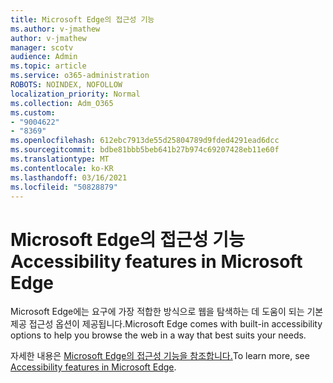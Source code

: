```yaml
---
title: Microsoft Edge의 접근성 기능
ms.author: v-jmathew
author: v-jmathew
manager: scotv
audience: Admin
ms.topic: article
ms.service: o365-administration
ROBOTS: NOINDEX, NOFOLLOW
localization_priority: Normal
ms.collection: Adm_O365
ms.custom:
- "9004622"
- "8369"
ms.openlocfilehash: 612ebc7913de55d25804789d9fded4291ead6dcc
ms.sourcegitcommit: bdbe81bbb5beb641b27b974c69207428eb11e60f
ms.translationtype: MT
ms.contentlocale: ko-KR
ms.lasthandoff: 03/16/2021
ms.locfileid: "50828879"
---
```

# <a name="accessibility-features-in-microsoft-edge"></a><span data-ttu-id="28ed8-102">Microsoft Edge의 접근성 기능</span><span class="sxs-lookup"><span data-stu-id="28ed8-102">Accessibility features in Microsoft Edge</span></span>

<span data-ttu-id="28ed8-103">Microsoft Edge에는 요구에 가장 적합한 방식으로 웹을 탐색하는 데 도움이 되는 기본 제공 접근성 옵션이 제공됩니다.</span><span class="sxs-lookup"><span data-stu-id="28ed8-103">Microsoft Edge comes with built-in accessibility options to help you browse the web in a way that best suits your needs.</span></span>

<span data-ttu-id="28ed8-104">자세한 내용은 [Microsoft Edge의 접근성 기능을 참조합니다.](https://go.microsoft.com/fwlink/?linkid=2153648)</span><span class="sxs-lookup"><span data-stu-id="28ed8-104">To learn more, see [Accessibility features in Microsoft Edge](https://go.microsoft.com/fwlink/?linkid=2153648).</span></span>

